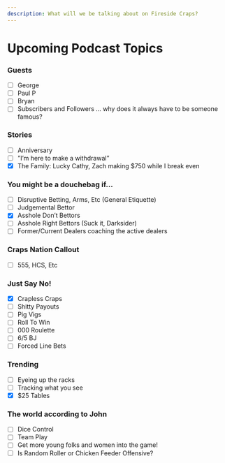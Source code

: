 ```yaml
---
description: What will we be talking about on Fireside Craps?
---
```


# Upcoming Podcast Topics

### Guests

* [ ] George
* [ ] Paul P
* [ ] Bryan
* [ ] Subscribers and Followers ... why does it always have to be someone famous?

### Stories

* [ ] Anniversary
* [ ] ”I’m here to make a withdrawal”
* [x] The Family: Lucky Cathy, Zach making $750 while I break even

### You might be a douchebag if…

* [ ] Disruptive Betting, Arms, Etc (General Etiquette)
* [ ] Judgemental Bettor
* [x] Asshole Don’t Bettors
* [ ] Asshole Right Bettors (Suck it, Darksider)
* [ ] Former/Current Dealers coaching the active dealers

### Craps Nation Callout

* [ ] 555, HCS, Etc

### Just Say No!

* [x] Crapless Craps
* [ ] Shitty Payouts
* [ ] Pig Vigs
* [ ] Roll To Win
* [ ] 000 Roulette
* [ ] 6/5 BJ
* [ ] Forced Line Bets

### Trending

* [ ] Eyeing up the racks
* [ ] Tracking what you see
* [x] $25 Tables

### The world according to John

* [ ] Dice Control
* [ ] Team Play
* [ ] Get more young folks and women into the game!
* [ ] Is Random Roller or Chicken Feeder Offensive?

###



###
